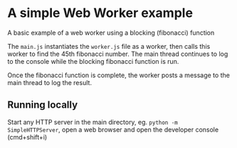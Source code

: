 # A simple Web Worker example
A basic example of a web worker using a blocking (fibonacci) function

The `main.js` instantiates the `worker.js` file as a worker, then calls this worker to find the 45th fibonacci number. The main thread continues to log to the console while the blocking fibonacci function is run.

Once the fibonacci function is complete, the worker posts a message to the main thread to log the result.

## Running locally
Start any HTTP server in the main directory, eg. `python -m SimpleHTTPServer`, open a web browser and open the developer console (cmd+shift+i)
